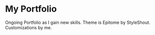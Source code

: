 # My Portfolio

Ongoing Portfolio as I gain new skills. Theme is Epitome by StyleShout. Customizations by me. 